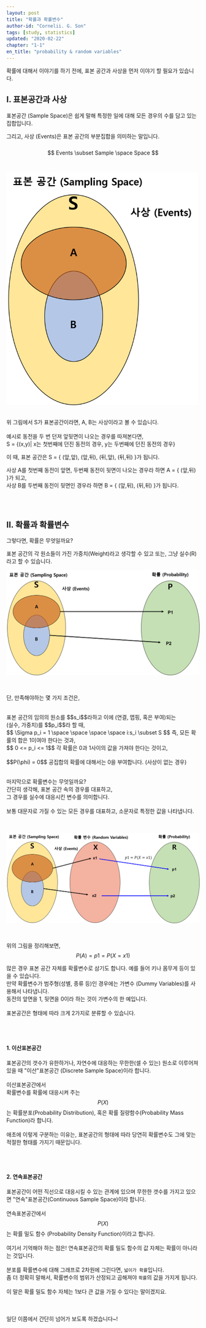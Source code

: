 ```yaml
---
layout: post
title: "확률과 확률변수"
author-id: "Cornelii. G. Son"
tags: [study, statistics]
updated: "2020-02-22"
chapter: "1-1"
en_title: "probability & random variables"
---
```


확률에 대해서 이야기를 하기 전에, 표본 공간과 사상을 먼저 이야기 할 필요가 있습니다.

## I. 표본공간과 사상

표본공간 (Sample Space)은 쉽게 말해 특정한 일에 대해 모든 경우의 수를 담고 있는 집합입니다.

그리고, 사상 (Events)은 표본 공간의 부분집합을 의미하는 말입니다.  
<br/>
$$
Events \subset Sample \space Space
$$ 
<br/>
<br/>
<img src="/assets/img/statistics/01/1.png" alt="Sampling Space" width="500"/>

<br/>
위 그림에서 S가 표본공간이라면, A, B는 사상이라고 볼 수 있습니다.
<br/> 
<br/>
예시로 동전을 두 번 던져 앞뒷면이 나오는 경우를 따져본다면,<br/>
S = {(x,y)| x는 첫번째에 던진 동전의 경우, y는 두번째에 던진 동전의 경우}

이 때, 표본 공간은 S = { (앞,앞), (앞,뒤), (뒤,앞), (뒤,뒤) }가 됩니다.

사상 A를 첫번째 동전이 앞면, 두번째 동전이 뒷면이 나오는 경우라 하면 A = { (앞,뒤) }가 되고, <br/>
사상 B를 두번째 동전이 뒷면인 경우라 하면 B = { (앞,뒤), (뒤,뒤) }가 됩니다.

<br/>
<br/>

## II. 확률과 확률변수
그렇다면, 확률은 무엇일까요?

표본 공간의 각 원소들이 가진 가중치(Weight)라고 생각할 수 있고 또는, 그냥 실수(R)라고 할 수 있습니다.

![Probability](/assets/img/statistics/01/2.png)

<br/>

단, 만족해야하는 몇 가지 조건은,

<br/>
표본 공간의 임의의 원소를 $$s_i$$라하고 이에  (연결, 맵핑, 혹은 부여)되는 <br/>
(실수, 가중치)를 $$p_i$$라 할 때,  

<br/>
$$ \Sigma p_i = 1 \space \space \space \space i:s_i \subset S $$  
즉, 모든 확률의 합은 1이여야 한다는 것과, 
<br/>  
$$ 0 <= p_i <= 1$$  
각 확률은 0과 1사이의 값을 가져야 한다는 것이고,
<br/><br/>
$$P(\phi) = 0$$  
공집합의 확률에 대해서는 0을 부여합니다. (사상이 없는 경우)
<br/>

<br/>

마지막으로 확률변수는 무엇일까요?  
간단히 생각해, 표본 공간 속의 경우를 대표하고, 
<br/>
그 경우를 실수에 대응시킨 변수를 의미합니다.
<br/> 
<br/>
보통 대문자로 가질 수 있는 모든 경우를 대표하고, 소문자로 특정한 값을 나타냅니다.  
<br/>
<br/>

![Random Variable](/assets/img/statistics/01/3.png)

<br/>

위의 그림을 정리해보면,  
$$ P(A) = p1 = P(X=x1)$$

많은 경우 표본 공간 자체를 확률변수로 삼기도 합니다. 예를 들어 키나 몸무게 등이 있을 수 있습니다.
<br/>
만약 확률변수가 범주형(성별, 종류 등)인 경우에는 가변수 (Dummy Variables)를 사용해서 나타냅니다.
<br/>
동전의 앞면을 1, 뒷면을 0이라 하는 것이 가변수의 한 예입니다.
<br/>
<br/>
표본공간은 형태에 따라 크게 2가지로 분류할 수 있습니다.
<br/><br/>
<br/><br/>

#### 1. 이산표본공간
표본공간의 갯수가 유한하거나, 자연수에 대응하는 무한한(셀 수 있는) 원소로 이루어져 있을 때 "이산"표본공간 (Discrete Sample Space)이라 합니다.
<br/><br/>
이산표본공간에서
<br/>
확률변수를 확률에 대응시켜 주는 
$$P(X)$$
는 확률분포(Probability Distribution), 혹은 확률 질량함수(Probability Mass Function)라 합니다.
<br/>
<br/>
애초에 이렇게 구분하는 이유는, 표본공간의 형태에 따라 당연히 확률변수도 그에 맞는 적절한 형태를 가지기 때문입니다.
<br/><br/>
<br/><br/>

#### 2. 연속표본공간
표본공간이 어떤 직선으로 대응시킬 수 있는 관계에 있으며 무한한 갯수를 가지고 있으면 "연속"표본공간(Continuous Sample Space)이라 합니다.
<br/><br/>
연속표본공간에서
<br/>
$$P(X)$$
는 확률 밀도 함수 (Probability Density Function)이라고 합니다.
<br/><br/>
여기서 기억해야 하는 점은! 연속표본공간의 확률 밀도 함수의 값 자체는 확률이 아니라는 것입니다.
<br/><br/>
분포를 확률변수에 대해 그래프로 2차원에 그린다면, `넓이가 확률`입니다.
<br/>
좀 더 정확히 말해서, 확률변수의 범위가 산정되고 곱해져야 `확률`의 값을 가지게 됩니다.
<br/><br/>
이 말은 확률 밀도 함수 자체는 1보다 큰 값을 가질 수 있다는 말이겠지요.
<br/>
<br/>
<br/>
<br/>
일단 이쯤에서 간단히 넘어가 보도록 하겠습니다~!
